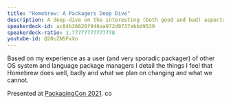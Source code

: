 ```yaml
---
title: "Homebrew: A Packagers Deep Dive"
description: A deep-dive on the interesting (both good and bad) aspects of the Homebrew package manager that will be interesting to other package manager maintainers or enthusiasts.
speakerdeck-id: ac84b36626f946aa972d0737ebbd9539
speakerdeck-ratio: 1.77777777777778
youtube-id: Q20uZNSFxXo
---
```

Based on my experience as a user (and very sporadic packager) of other OS system and language package managers I detail the things I feel that Homebrew does well, badly and what we plan on changing and what we cannot.

Presented at [PackagingCon 2021](https://pretalx.com/packagingcon-2021/talk/JPXYSD/).
co
